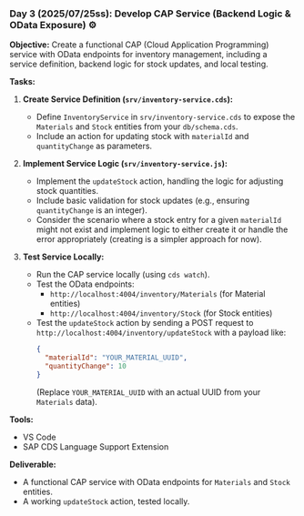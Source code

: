 ### Day 3 (2025/07/25ss): Develop CAP Service (Backend Logic & OData Exposure) ⚙️

**Objective:** Create a functional CAP (Cloud Application Programming) service with OData endpoints for inventory management, including a service definition, backend logic for stock updates, and local testing.

**Tasks:**

1.  **Create Service Definition (`srv/inventory-service.cds`):**

    - Define `InventoryService` in `srv/inventory-service.cds` to expose the `Materials` and `Stock` entities from your `db/schema.cds`.
    - Include an action for updating stock with `materialId` and `quantityChange` as parameters.

2.  **Implement Service Logic (`srv/inventory-service.js`):**

    - Implement the `updateStock` action, handling the logic for adjusting stock quantities.
    - Include basic validation for stock updates (e.g., ensuring `quantityChange` is an integer).
    - Consider the scenario where a stock entry for a given `materialId` might not exist and implement logic to either create it or handle the error appropriately (creating is a simpler approach for now).

3.  **Test Service Locally:**

    - Run the CAP service locally (using `cds watch`).
    - Test the OData endpoints:
      - `http://localhost:4004/inventory/Materials` (for Material entities)
      - `http://localhost:4004/inventory/Stock` (for Stock entities)
    - Test the `updateStock` action by sending a POST request to `http://localhost:4004/inventory/updateStock` with a payload like:
      ```json
      {
        "materialId": "YOUR_MATERIAL_UUID",
        "quantityChange": 10
      }
      ```
      (Replace `YOUR_MATERIAL_UUID` with an actual UUID from your `Materials` data).

**Tools:**

- VS Code
- SAP CDS Language Support Extension

**Deliverable:**

- A functional CAP service with OData endpoints for `Materials` and `Stock` entities.
- A working `updateStock` action, tested locally.
